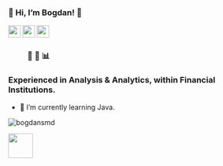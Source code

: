 ### 👋 Hi, I’m Bogdan! 🥔  
<img height=25 src="https://cdn.jsdelivr.net/gh/devicons/devicon/icons/python/python-original.svg"/><img height=25/>
<img height=25 src="https://cdn.jsdelivr.net/gh/devicons/devicon/icons/postgresql/postgresql-original.svg"/><img height=25/>
<img height=25 src="https://cdn.jsdelivr.net/gh/devicons/devicon/icons/r/r-original.svg"/><img height=25/>
### &nbsp; &nbsp; &nbsp; &nbsp; &nbsp; :snake: :panda_face: :bar_chart:
### Experienced in Analysis & Analytics, within Financial Institutions.
- 🌱 I’m currently learning Java.

<p align="left">
  <img src="https://komarev.com/ghpvc/?username=bogdansmd&label=Profile%20views&color=0e75b6&style=flat" alt="bogdansmd" />
</p>
<a href="https://www.linkedin.com/in/bogdan-smedescu-450a75185/">
    <img height="50" src="https://cdn2.iconfinder.com/data/icons/social-icon-3/512/social_style_3_in-306.png"/>

<!---
<p alight="left">
  <img src="https://github-readme-stats.vercel.app/api/top-langs?username=bogdansmd&layout=compact"/>
</p>
--->

<!---
bogdansmd/bogdansmd is a ✨ special ✨ repository because its `README.md` (this file) appears on your GitHub profile.
You can click the Preview link to take a look at your changes.
--->
